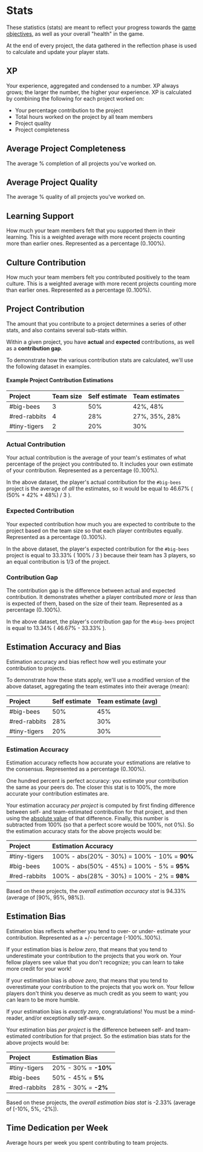 # Stats

These statistics (stats) are meant to reflect your progress towards the [game objectives][game-objectives], as well as your overall "health" in the game.

At the end of every project, the data gathered in the reflection phase is used to calculate and update your player stats.

## XP

Your experience, aggregated and condensed to a number. XP always grows; the larger the number, the higher your experience. XP is calculated by combining the following for each project worked on:

- Your percentage contribution to the project
- Total hours worked on the project by all team members
- Project quality
- Project completeness

## Average Project Completeness

The average % completion of all projects you've worked on.

## Average Project Quality

The average % quality of all projects you've worked on.

## Learning Support

How much your team members felt that you supported them in their learning. This is a weighted average with more recent projects counting more than earlier ones. Represented as a percentage (0..100%).

## Culture Contribution

How much your team members felt you contributed positively to the team culture. This is a weighted average with more recent projects counting more than earlier ones. Represented as a percentage (0..100%).

## Project Contribution

The amount that you contribute to a project determines a series of other stats, and also contains several sub-stats within.

Within a given project, you have **actual** and **expected** contributions, as well as a **contribution gap**.

To demonstrate how the various contribution stats are calculated, we'll use the following dataset in examples.

#### Example Project Contribution Estimations

| Project      | Team size | Self estimate | Team estimates |
|:-------------|:----------|:--------------|:---------------|
| #big-bees    | 3         | 50%           | 42%, 48%       |
| #red-rabbits | 4         | 28%           | 27%, 35%, 28%  |
| #tiny-tigers | 2         | 20%           | 30%            |

### Actual Contribution

Your actual contribution is the average of your team's estimates of what percentage of the project you contributed to. It includes your own estimate of your contribution. Represented as a percentage (0..100%).

In the above dataset, the player's actual contribution for the `#big-bees` project is the average of _all_ the estimates, so it would be equal to 46.67% ( (50% + 42% + 48%) / 3 ).

### Expected Contribution

Your expected contribution how much you are expected to contribute to the project based on the team size so that each player contributes equally. Represented as a percentage (0..100%).

In the above dataset, the player's expected contribution for the `#big-bees` project is equal to 33.33% ( 100% / 3 ) because their team has 3 players, so an equal contribution is 1/3 of the project.

### Contribution Gap

The contribution gap is the difference between actual and expected contribution. It demonstrates whether a player contributed _more_ or _less_ than is expected of them, based on the size of their team. Represented as a percentage (0..100%).

In the above dataset, the player's contribution gap for the `#big-bees` project is equal to 13.34% ( 46.67% - 33.33% ).

## Estimation Accuracy and Bias

Estimation accuracy and bias reflect how well you estimate your contribution to projects.

To demonstrate how these stats apply, we'll use a modified version of the above dataset, aggregating the team estimates into their average (mean):

| Project      | Self estimate | Team estimate (avg) |
|:-------------|:--------------|:--------------------|
| #big-bees    | 50%           | 45%                 |
| #red-rabbits | 28%           | 30%                 |
| #tiny-tigers | 20%           | 30%                 |

### Estimation Accuracy

Estimation accuracy reflects how accurate your estimations are relative to the consensus. Represented as a percentage (0..100%).

One hundred percent is perfect accuracy: you estimate your contribution the same as your peers do. The closer this stat is to 100%, the more accurate your contribution estimates are.

Your estimation accuracy _per project_ is computed by first finding difference between self- and team-estimated contribution for that project, and then using the [absolute value][absolute-values] of that difference. Finally, this number is subtracted from 100% (so that a perfect score would be 100%, not 0%). So the estimation accuracy stats for the above projects would be:

| Project      | Estimation Accuracy                          |
|:-------------|:---------------------------------------------|
| #tiny-tigers | 100% - abs(20% - 30%) = 100% - 10% = **90%** |
| #big-bees    | 100% - abs(50% - 45%) = 100% - 5% = **95%**  |
| #red-rabbits | 100% - abs(28% - 30%) = 100% - 2% = **98%**  |

Based on these projects, the _overall estimation accuracy stat_ is 94.33% (average of [90%, 95%, 98%]).

## Estimation Bias

Estimation bias reflects whether you tend to over- or under- estimate your contribution. Represented as a +/- percentage (-100%..100%).

If your estimation bias is _below zero_, that means that you tend to underestimate your contribution to the projects that you work on. Your fellow players see value that you don't recognize; you can learn to take more credit for your work!

If your estimation bias is _above zero_, that means that you tend to overestimate your contribution to the projects that you work on. Your fellow players don't think you deserve as much credit as you seem to want; you can learn to be more humble.

If your estimation bias is _exactly zero_, congratulations! You must be a mind-reader, and/or exceptionally self-aware.

Your estimation bias _per project_ is the difference between self- and team-estimated contribution for that project. So the estimation bias stats for the above projects would be:

| Project      | Estimation Bias      |
|:-------------|:---------------------|
| #tiny-tigers | 20% - 30% = **-10%** |
| #big-bees    | 50% - 45% = **5%**   |
| #red-rabbits | 28% - 30% = **-2%**  |

Based on these projects, the _overall estimation bias stat_ is -2.33% (average of [-10%, 5%, -2%]).

## Time Dedication per Week

Average hours per week you spent contributing to team projects.

[game-objectives]: ./Boundaries.md#objectives
[absolute-values]: http://www.coolmath.com/algebra/18-absolute-value-equations-inequalities/01-absolute-values-01
